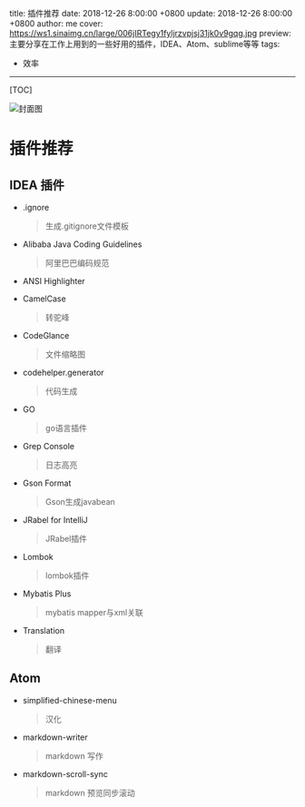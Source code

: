 title: 插件推荐
date: 2018-12-26 8:00:00 +0800
update: 2018-12-26 8:00:00 +0800
author: me
cover: https://ws1.sinaimg.cn/large/006jIRTegy1fyljrzvpjsj31jk0v9gqg.jpg
preview:  主要分享在工作上用到的一些好用的插件，IDEA、Atom、sublime等等
tags:

  - 效率

---

[TOC]

![封面图](https://ws1.sinaimg.cn/large/006jIRTegy1fyljrzvpjsj31jk0v9gqg.jpg)

# 插件推荐

## IDEA 插件

* .ignore

  > 生成.gitignore文件模板

* Alibaba Java Coding Guidelines 

  > 阿里巴巴编码规范

* ANSI Highlighter

* CamelCase

  > 转驼峰

* CodeGlance

  > 文件缩略图

* codehelper.generator

  > 代码生成

* GO

  > go语言插件

* Grep Console

  > 日志高亮

* Gson Format

  > Gson生成javabean

* JRabel for IntelliJ

  > JRabel插件

* Lombok

  > lombok插件

* Mybatis Plus

  > mybatis mapper与xml关联

* Translation

  > 翻译

## Atom

* simplified-chinese-menu 

  > 汉化

* markdown-writer 

  > markdown 写作

* markdown-scroll-sync

  > markdown 预览同步滚动



